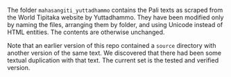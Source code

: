 The folder `mahasangiti_yuttadhammo` contains the Pali texts as scraped from the World Tipitaka website by Yuttadhammo. They have been modified only by naming the files, arranging them by folder, and using Unicode instead of HTML entities. The contents are otherwise unchanged.

Note that an earlier version of this repo contained a `source` directory with another version of the same text. We discovered that there had been some textual duplication with that text. The current set is the tested and verified version.
